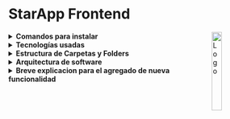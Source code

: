# StarApp Frontend

<img alt="Logo" align="right" src="https://encrypted-tbn0.gstatic.com/images?q=tbn:ANd9GcTu1tfJ2N0SENG9G86Avbt6qN59vXLDAFYggA5IrspoOX4Q_irRB18laR-At4dTKZyG6VI&usqp=CAU" width="20%" />

<details>
    <summary><strong>Comandos para instalar</strong></summary>

Abrir una ventana de comandos CMD
Ejecutar los siguientes comandos para verificar la instalación
    node --version
    npm --version
Crear un proyecto con React Js
    npx create-react-app "Nombre de la aplicacion"
Abrir Visual studio Code y ejecutar el siguiente comando
    npm start
Comandos adicionales crear evento 
    npm i react-router-dom
    npm i reactstrap

</details>

<details>
    <summary><strong>Tecnologías usadas</strong></summary>


[![Material Version](https://img.shields.io/badge/Material--ui-v4.-blue)](https://v4.mui.com/)

Los componentes para un desarrollo web más rápido y fácil. Construya su propio sistema de diseño o comience con el diseño de materiales.

[![React Version](https://img.shields.io/badge/React-17.0.2-9cf)](https://es.reactjs.org/)

React te ayuda a crear interfaces de usuario interactivas de forma sencilla. Diseña vistas simples para cada estado en tu aplicación, y React se encargará de actualizar y renderizar de manera eficiente los componentes correctos cuando los datos cambien.

[![Firebase Version](https://img.shields.io/badge/Firebase-4.5.0-yellowgreen)](https://console.firebase.google.com/u/0/?hl=es&pli=1)

Herramientas de Google para compilar infraestructuras de apps, mejorar la calidad de las apps y desarrollar tu empresa

[![Axios Version](https://img.shields.io/badge/Axios-0.21.4-red)](https://www.npmjs.com/package/axios)

Cliente HTTP basado en promesas para el navegador y el nodo.js

[![JavaScript Version](https://img.shields.io/badge/Javascript-ECMA%206-inactive)](https://www.w3schools.com/js/js_es6.asp)

ECMAScript 2015 fue la segunda revisión importante de JavaScript.

[![final-form Version](https://img.shields.io/badge/final--form-4.20.2-yellowgreen)](https://www.npmjs.com/package/final-form)

Usted construye grandes formas, pero ¿sabe cómo los usuarios utilizan sus formas? Averiguar con Form Nerd! Análisis profesional del creador de Final Form.

[![xlsx Version](https://img.shields.io/badge/xlsx-0.17.2-success)](https://www.npmjs.com/package/xlsx)

Analizador y escritor para varios formatos de hoja de cálculo. Puré-JS cleanroom implementación de especificaciones oficiales, documentos relacionados y archivos de prueba. Énfasis en el análisis y la escritura robustez, compatibilidad de funciones de formato cruzado con una representación JS unificada, y compatibilidad del navegador ES3/ ES5 volver a IE6.

[![date-fns Version](https://img.shields.io/badge/date--fns-2.24.0-important)](https://www.npmjs.com/package/date-fns)

date-fns proporciona el conjunto de herramientas más completo, sencillo y consistente para manipular fechas JavaScript en un navegador y Node.js.

[![country-list-spanish Version](https://img.shields.io/badge/country--list--spanish-0.2.1-ff69b4)](https://www.npmjs.com/package/country-list-spanish)

Obtenga el nombre del país en español para cualquier código de país ISO 3166-1 alpha-2, y viceversa.

La lista completa de 262 nombres de países y códigos de este paquete se compone de la siguiente manera:

- 249 elementos de código asignados oficialmente.
- 12 elementos de código excepcionalmente reservados.
- 1 elemento de código adicional añadido para la funcionalidad.

[![react-export-excel Version](https://img.shields.io/badge/react--export--excel-0.5.3-blueviolet)](https://www.npmjs.com/package/react-export-excel)

Una biblioteca de exportación a Excel creada con y para React.

[![react-hook-form v7 Version](https://img.shields.io/badge/react--hook--form-0.5.3-green)](https://www.npmjs.com/package/react-hook-form)

Características
- Construido con el rendimiento, UX y DX en mente
- Abarca la validación de formas nativas
- Integración fuera de caja con bibliotecas de interfaz de usuario
- Tamaño pequeño y sin dependencias
- Sigue el estándar HTML para la validación
- Apoyo Yup, Zod, Superestructura, Joi, chaleco, clase-validador, io-ts, nope o personalizado

[![reactstrap Version](https://img.shields.io/badge/reactstrap-8.10.0-reed)](https://www.npmjs.com/package/reactstrap)

Componentes de reacción apátridas para Bootstrap 5.

Si está usando Bootstrap 4, necesitará usar Reactstrap v8

</details>

<details>
    <summary><strong>Estructura de Carpetas y Folders</strong></summary>

- build

- node modules

- public

- src

    - **assets e images**: Imágenes necesarias, como las insignias, el logo del proyecto. Aquí se colocan las imágenes necesarias.

    - **components**: El proyecto está organizado por componentes, en los components se pueden colocar los archivos de las cuales está conformado el proyecto.
        - **componentes proyectos**: (ordenadas de mayor a menor tamaño)
               - paginas: Este folder contiene las vistas de las páginas de proyectos dependiendo del rol.
               - organismos: Este folder contiene varios archivos que se pueden dividir en el Body y el Header de cada página dependiendo del rol. También se tiene "PuertaPermisos" que gestiona los accesos a los usuarios dependiendo del rol.
               - moleculas: Este folder contiene todos los archivos que contienen los organismos como ser los Banners de cada vista, el contenido de los mismos, los formularios de crear y editar, entre otros.
               - atomos: Este folder contiene los componentes más pequeños como ser los botones.
        - **CrearEvento**: Este folder contiene el componente "crearEvento.jsx" y el estilo del componente.
        - **footer**: el footer inicial actualmente no usado
        - **Formulario-evento.component**: Este folder contiene los archivos para el componente del Formulario de Crear Evento, que también es reutilizado en el Formulario de Editar Evento.
        - **Header**: 
            - header.jsx: contiene el componente principal de header
        - **Home**: 
            - Home.jsx: componente principal que contiene los demas componentes, home presenta LandingView si no se esta loggeado o EventosProximos en caso contrario
        - **Perfil**: Folder que contiene las 3 secciones presentes en la vista de Cuenta
        - **templates**: Este folder contiene algunos componentes altamente rehusables
        - **UserTable**: Users.ksx es el componente principal que contiene los otros componentes
    - **routes**
        - **routes** : definición de objeto que relaciona todos los componentes con una ruta
        - **AuthRoutesVerifier**: archivo que alberga funciones de verificación en las rutas
    - **screens:** Algunas de los componentes que se asocian con una ruta en routes
    - **initializer.js:** archivo de configuración para conexión con api de inicio de sesión con google
- .env
- package.json
- README.md

</details>

<details>
    <summary><strong>Arquitectura de software</strong></summary>

    El front esta basado en React el framework que elegimos este semestre.
    React maneja una arquitectura Llamada Flux, que es similar a MVC ya que también contiene , su modelo, vista y controladores pero esta pensada en un flujo de datos unidireccional. Los datos viajan desde la vista por medio de acciones y llegan a un Store desde el cual se actualizará la vista de nuevo.
    La Store sería lo más parecido al modelo de la aplicación. Guarda los datos y estado de la aplicación.
    No hay métodos en la Store que permitan modificar los datos en ella, eso se hace a través de dispatchers y acciones. 
    React utiliza JSX que permite incrustar etiquetas XML/HTML en el archivo de JavaScript, esto implica que JSX es una extensión de sintaxis para JavaScript es decir que en el mismo archivo JSX esistira codigo html javaScript y tambien css. Se tiene que usar un compilador como Babel, que recoge nuestro código JSX y lo compila para generar JavaScript que los navegadores puedan entender.

</details>

<details>
    <summary><strong>Breve explicacion para el agregado de nueva funcionalidad</strong></summary>

**Proyectos**

En el caso de que se quiera implementar un nuevo procedimiento, se debe tomar en cuenta la funcionalidad que será implementada
y que rol de usuario podrá tener acceso a ella.
Por ejemplo, se conoce que el Core team tiene el acceso total a la aplicación al ser un superusuario dentro de la misma, 
el Líder tiene acceso al CRUD de Eventos pero no al de Proyectos y
el Voluntario únicamente tiene acceso a poder ingresar a la aplicación para participar dentro de los eventos y proyectos existentes. 
Por este motivo, se creó el componente "PuertaPermisos.js".
Para usar "PuertaPermisos" se debe importar: "PuertaPermisos" y los "SCOPES" de "map-permisos" en el componente en el que será usado.
(Ver "ContenidoProyecto.js" como ejemplo)

Como primer componente se debe crear el "atomo" a utilizar.
Este átomo se pasa por medio de import a las "moleculas".
Las moleculas reciben el atomo, y son llamadas a los "organismos".
Los organismos son llamadas a las páginas.
(Se puede revisar la metodología para estructurar componentes se llama "Atomic Design", revisar el siguiente enlace:
https://andela.com/insights/structuring-your-react-application-atomic-design-principles/ )

En el caso de que se quiera otorgar permisos o roles, se debe incluir en "map-permisos.js"

El consumo de Endpoints se hace desde los componentes "padre" de la carpeta de "componentes proyectos/paginas" y los datos consumidos y callbacks de funciones son enviados a través de props de react hacia los componentes "hijos" que necesiten los datos y callbacks.

**Eventos**

Crear un nuevo componente con la extensión ".jsx" y se llama en el archivo "EventsList.js"

</details>